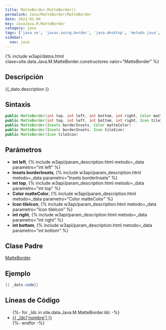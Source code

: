 ```yaml
---
title: MatteBorder.MatteBorder()
permalink: Java/MatteBorder/MatteBorder
date: 2021-01-04
key: JavaJava.M.MatteBorder
category: java
tags: ['java se', 'javax.swing.border', 'java.desktop', 'metodo java', 'Java 1.0']
sidebar: 
  nav: java
---
```


{% include w3api/datos.html clase=site.data.Java.M.MatteBorder.constructores valor="MatteBorder" %}

## Descripción
{{_dato.description }}

## Sintaxis
~~~java
public MatteBorder(int top, int left, int bottom, int right, Color matteColor)
public MatteBorder(int top, int left, int bottom, int right, Icon tileIcon)
public MatteBorder(Insets borderInsets, Color matteColor)
public MatteBorder(Insets borderInsets, Icon tileIcon)
public MatteBorder(Icon tileIcon)
~~~

## Parámetros
* **int left**,  {% include w3api/param_description.html metodo=_data parametro="int left" %}
* **Insets borderInsets**,  {% include w3api/param_description.html metodo=_data parametro="Insets borderInsets" %}
* **int top**,  {% include w3api/param_description.html metodo=_data parametro="int top" %}
* **Color matteColor**,  {% include w3api/param_description.html metodo=_data parametro="Color matteColor" %}
* **Icon tileIcon**,  {% include w3api/param_description.html metodo=_data parametro="Icon tileIcon" %}
* **int right**,  {% include w3api/param_description.html metodo=_data parametro="int right" %}
* **int bottom**,  {% include w3api/param_description.html metodo=_data parametro="int bottom" %}

## Clase Padre
[MatteBorder](/Java/MatteBorder/)

## Ejemplo
~~~java
{{ _dato.code}}
~~~

## Líneas de Código
<ul>
{%- for _ldc in site.data.Java.M.MatteBorder.ldc -%}
   <li>
       <a href="{{_ldc['url'] }}">{{ _ldc['nombre'] }}</a>
   </li>
{%- endfor -%}
</ul>
